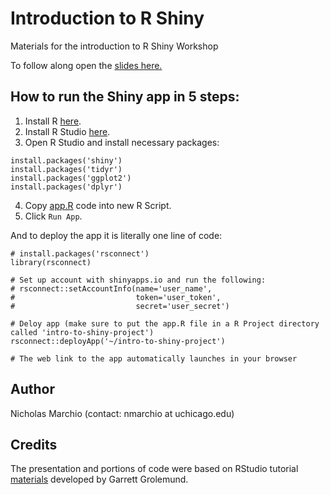 # Introduction to R Shiny
Materials for the introduction to R Shiny Workshop

To follow along open the [slides here.](https://docs.google.com/presentation/d/1fuUIlfagMGkDzUlRQxjIImjY7mxgqqmS335MYzTqNbc/edit?usp=sharing)

## How to run the Shiny app in 5 steps:
1. Install R [here](https://cran.r-project.org/).
2. Install R Studio [here](https://www.rstudio.com/products/rstudio/download/).
3. Open R Studio and install necessary packages:
```
install.packages('shiny')
install.packages('tidyr')
install.packages('ggplot2')
install.packages('dplyr')
```
4. Copy [app.R]('https://raw.githubusercontent.com/rcc-uchicago/r-shiny-intro-workshop/master/app.R') code into new R Script.
5. Click `Run App`.

And to deploy the app it is literally one line of code:
```
# install.packages('rsconnect')
library(rsconnect)

# Set up account with shinyapps.io and run the following:
# rsconnect::setAccountInfo(name='user_name',
#                           token='user_token',
#                           secret='user_secret')

# Deloy app (make sure to put the app.R file in a R Project directory called 'intro-to-shiny-project')
rsconnect::deployApp('~/intro-to-shiny-project')

# The web link to the app automatically launches in your browser
```

## Author
Nicholas Marchio (contact: nmarchio at uchicago.edu)

## Credits
The presentation and portions of code were based on RStudio tutorial [materials](https://shiny.rstudio.com/tutorial/) developed by Garrett Grolemund.
